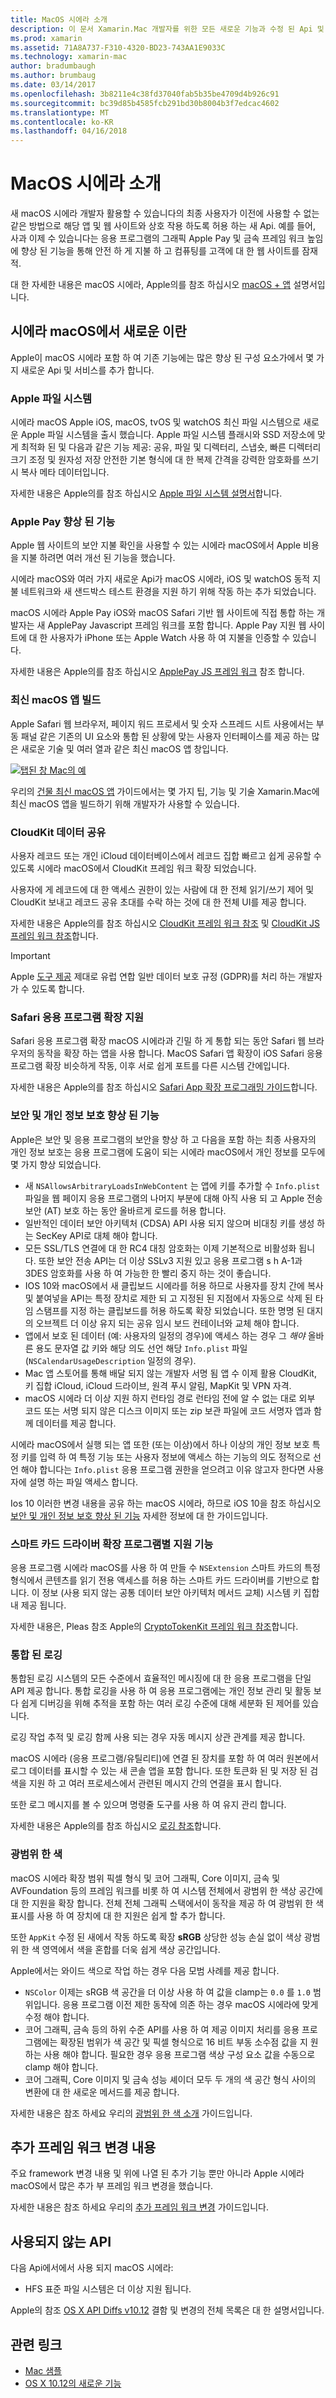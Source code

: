 ```yaml
---
title: MacOS 시에라 소개
description: 이 문서 Xamarin.Mac 개발자를 위한 모든 새로운 기능과 수정 된 Api 및 시에라 macOS에서 사용할 수 있는 기능을 소개합니다.
ms.prod: xamarin
ms.assetid: 71A8A737-F310-4320-BD23-743AA1E9033C
ms.technology: xamarin-mac
author: bradumbaugh
ms.author: brumbaug
ms.date: 03/14/2017
ms.openlocfilehash: 3b8211e4c38fd37040fab5b35be4709d4b926c91
ms.sourcegitcommit: bc39d85b4585fcb291bd30b8004b3f7edcac4602
ms.translationtype: MT
ms.contentlocale: ko-KR
ms.lasthandoff: 04/16/2018
---
```

# <a name="introduction-to-macos-sierra"></a>MacOS 시에라 소개

새 macOS 시에라 개발자 활용할 수 있습니다의 최종 사용자가 이전에 사용할 수 없는 같은 방법으로 해당 앱 및 웹 사이트와 상호 작용 하도록 허용 하는 새 Api. 예를 들어, 사과 이제 수 있습니다는 응용 프로그램의 그래픽 Apple Pay 및 금속 프레임 워크 높임에 향상 된 기능을 통해 안전 하 게 지불 하 고 컴퓨팅를 고객에 대 한 웹 사이트를 잠재적. 

대 한 자세한 내용은 macOS 시에라, Apple의를 참조 하십시오 [macOS + 앱](https://developer.apple.com/macos/) 설명서입니다.

<a name="Whats-New-in-macOS-Sierra" />

## <a name="whats-new-in-macos-sierra"></a>시에라 macOS에서 새로운 이란

Apple이 macOS 시에라 포함 하 여 기존 기능에는 많은 향상 된 구성 요소가에서 몇 가지 새로운 Api 및 서비스를 추가 합니다.

<a name="Apple-File-System" />

### <a name="apple-file-system"></a>Apple 파일 시스템

시에라 macOS Apple iOS, macOS, tvOS 및 watchOS 최신 파일 시스템으로 새로운 Apple 파일 시스템을 출시 했습니다. Apple 파일 시스템 플래시와 SSD 저장소에 맞게 최적화 된 및 다음과 같은 기능 제공: 공유, 파일 및 디렉터리, 스냅숏, 빠른 디렉터리 크기 조정 및 원자성 저장 안전한 기본 형식에 대 한 복제 간격을 강력한 암호화를 쓰기 시 복사 메타 데이터입니다.

자세한 내용은 Apple의를 참조 하십시오 [Apple 파일 시스템 설명서](https://developer.apple.com/library/prerelease/content/documentation/FileManagement/Conceptual/APFS_Guide/Introduction/Introduction.html#//apple_ref/doc/uid/TP40016999)합니다.

<a name="Apple-Pay-Enhancements" />

### <a name="apple-pay-enhancements"></a>Apple Pay 향상 된 기능

Apple 웹 사이트의 보안 지불 확인을 사용할 수 있는 시에라 macOS에서 Apple 비용을 지불 하려면 여러 개선 된 기능을 했습니다.

시에라 macOS와 여러 가지 새로운 Api가 macOS 시에라, iOS 및 watchOS 동적 지불 네트워크와 새 샌드박스 테스트 환경을 지원 하기 위해 작동 하는 추가 되었습니다.

macOS 시에라 Apple Pay iOS와 macOS Safari 기반 웹 사이트에 직접 통합 하는 개발자는 새 ApplePay Javascript 프레임 워크를 포함 합니다. Apple Pay 지원 웹 사이트에 대 한 사용자가 iPhone 또는 Apple Watch 사용 하 여 지불을 인증할 수 있습니다.

자세한 내용은 Apple의를 참조 하십시오 [ApplePay JS 프레임 워크](https://developer.apple.com/reference/applepayjs) 참조 합니다.

<a name="Building-Modern-macOS-Apps" />

### <a name="building-modern-macos-apps"></a>최신 macOS 앱 빌드

Apple Safari 웹 브라우저, 페이지 워드 프로세서 및 숫자 스프레드 시트 사용에서는 부동 패널 같은 기존의 UI 요소와 통합 된 상황에 맞는 사용자 인터페이스를 제공 하는 많은 새로운 기술 및 여러 열과 같은 최신 macOS 앱 창입니다.

[![탭된 창 Mac의 예](images/content08.png)](images/content08.png#lightbox)

우리의 [건물 최신 macOS 앱](~/mac/platform/introduction-to-macos-sierra/modern-cocoa-apps.md) 가이드에서는 몇 가지 팁, 기능 및 기술 Xamarin.Mac에 최신 macOS 앱을 빌드하기 위해 개발자가 사용할 수 있습니다.

<a name="CloudKit-Data-Sharing" />

### <a name="cloudkit-data-sharing"></a>CloudKit 데이터 공유

사용자 레코드 또는 개인 iCloud 데이터베이스에서 레코드 집합 빠르고 쉽게 공유할 수 있도록 시에라 macOS에서 CloudKit 프레임 워크 확장 되었습니다.

사용자에 게 레코드에 대 한 액세스 권한이 있는 사람에 대 한 전체 읽기/쓰기 제어 및 CloudKit 보내고 레코드 공유 초대를 수락 하는 것에 대 한 전체 UI를 제공 합니다.

자세한 내용은 Apple의를 참조 하십시오 [CloudKit 프레임 워크 참조](https://developer.apple.com/reference/clockkit) 및 [CloudKit JS 프레임 워크 참조](https://developer.apple.com/reference/cloudkitjs)합니다.

> [!IMPORTANT]
> Apple [도구 제공](https://developer.apple.com/support/allowing-users-to-manage-data/) 제대로 유럽 연합 일반 데이터 보호 규정 (GDPR)를 처리 하는 개발자가 수 있도록 합니다.

<a name="Safari-App-Extensions-Support" />

### <a name="safari-app-extensions-support"></a>Safari 응용 프로그램 확장 지원

Safari 응용 프로그램 확장 macOS 시에라과 긴밀 하 게 통합 되는 동안 Safari 웹 브라우저의 동작을 확장 하는 앱을 사용 합니다. MacOS Safari 앱 확장이 iOS Safari 응용 프로그램 확장 비슷하게 작동, 이후 서로 쉽게 포트를 다른 시스템 간에입니다.

자세한 내용은 Apple의를 참조 하십시오 [Safari App 확장 프로그래밍 가이드](https://developer.apple.com/library/prerelease/content/documentation/NetworkingInternetWeb/Conceptual/SafariAppExtension_PG/index.html#//apple_ref/doc/uid/TP40017319)합니다.

<a name="Security-and-Privacy-Enhancements" />

### <a name="security-and-privacy-enhancements"></a>보안 및 개인 정보 보호 향상 된 기능

Apple은 보안 및 응용 프로그램의 보안을 향상 하 고 다음을 포함 하는 최종 사용자의 개인 정보 보호는 응용 프로그램에 도움이 되는 시에라 macOS에서 개인 정보를 모두에 몇 가지 향상 되었습니다.

- 새 `NSAllowsArbitraryLoadsInWebContent` 는 앱에 키를 추가할 수 `Info.plist` 파일을 웹 페이지 응용 프로그램의 나머지 부분에 대해 아직 사용 되 고 Apple 전송 보안 (AT) 보호 하는 동안 올바르게 로드를 허용 합니다.
- 일반적인 데이터 보안 아키텍처 (CDSA) API 사용 되지 않으며 비대칭 키를 생성 하는 SecKey API로 대체 해야 합니다.
- 모든 SSL/TLS 연결에 대 한 RC4 대칭 암호화는 이제 기본적으로 비활성화 됩니다. 또한 보안 전송 API는 더 이상 SSLv3 지원 있고 응용 프로그램 s h A-1과 3DES 암호화를 사용 하 여 가능한 한 빨리 중지 하는 것이 좋습니다.
- IOS 10와 macOS에서 새 클립보드 시에라를 허용 하므로 사용자를 장치 간에 복사 및 붙여넣을 API는 특정 장치로 제한 되 고 지정된 된 지점에서 자동으로 삭제 된 타임 스탬프를 지정 하는 클립보드를 허용 하도록 확장 되었습니다. 또한 명명 된 대지의 오브젝트 더 이상 유지 되는 공유 임시 보드 컨테이너와 교체 해야 합니다.
- 앱에서 보호 된 데이터 (예: 사용자의 일정의 경우)에 액세스 하는 경우 그 _해야_ 올바른 용도 문자열 값 키와 해당 의도 선언 해당 `Info.plist` 파일 (`NSCalendarUsageDescription` 일정의 경우).
- Mac 앱 스토어를 통해 배달 되지 않는 개발자 서명 됨 앱 수 이제 활용 CloudKit, 키 집합 iCloud, iCloud 드라이브, 원격 푸시 알림, MapKit 및 VPN 자격.
- macOS 시에라 더 이상 지원 하지 런타임 경로 런타임 전에 알 수 없는 대로 외부 코드 또는 서명 되지 않은 디스크 이미지 또는 zip 보관 파일에 코드 서명자 앱과 함께 데이터를 제공 합니다.

시에라 macOS에서 실행 되는 앱 또한 (또는 이상)에서 하나 이상의 개인 정보 보호 특정 키를 입력 하 여 특정 기능 또는 사용자 정보에 액세스 하는 기능의 의도 정적으로 선언 해야 합니다는 `Info.plist` 응용 프로그램 권한을 얻으려고 이유 않고자 한다면 사용자에 설명 하는 파일 액세스 합니다.

Ios 10 이러한 변경 내용을 공유 하는 macOS 시에라, 하므로 iOS 10을 참조 하십시오 [보안 및 개인 정보 보호 향상 된 기능](~/ios/app-fundamentals/security-privacy.md) 자세한 정보에 대 한 가이드입니다.

<a name="Smart-Card-Driver-Extension-Support" />

### <a name="smart-card-driver-extension-support"></a>스마트 카드 드라이버 확장 프로그램별 지원 기능

응용 프로그램 시에라 macOS를 사용 하 여 만들 수 `NSExtension` 스마트 카드의 특정 형식에서 콘텐츠를 읽기 전용 액세스를 허용 하는 스마트 카드 드라이버를 기반으로 합니다. 이 정보 (사용 되지 않는 공통 데이터 보안 아키텍처 메서드 교체) 시스템 키 집합 내 제공 됩니다.

자세한 내용은, Pleas 참조 Apple의 [CryptoTokenKit 프레임 워크 참조](https://developer.apple.com/reference/cryptotokenkit)합니다.

<a name="Unified-Logging" />

### <a name="unified-logging"></a>통합 된 로깅

통합된 로깅 시스템의 모든 수준에서 효율적인 메시징에 대 한 응용 프로그램을 단일 API 제공 합니다. 통합 로깅을 사용 하 여 응용 프로그램에는 개인 정보 관리 및 활동 보다 쉽게 디버깅을 위해 추적을 포함 하는 여러 로깅 수준에 대해 세분화 된 제어를 있습니다. 

로깅 작업 추적 및 로깅 함께 사용 되는 경우 자동 메시지 상관 관계를 제공 합니다.

macOS 시에라 (응용 프로그램/유틸리티)에 연결 된 장치를 포함 하 여 여러 원본에서 로그 데이터를 표시할 수 있는 새 콘솔 앱을 포함 합니다. 또한 토큰화 된 및 저장 된 검색을 지원 하 고 여러 프로세스에서 관련된 메시지 간의 연결을 표시 합니다.

또한 로그 메시지를 볼 수 있으며 명령줄 도구를 사용 하 여 유지 관리 합니다.

자세한 내용은 Apple의를 참조 하십시오 [로깅 참조](https://developer.apple.com/reference/os/1891852-logging)합니다.

<a name="Wide-Color" />

### <a name="wide-color"></a>광범위 한 색

macOS 시에라 확장 범위 픽셀 형식 및 코어 그래픽, Core 이미지, 금속 및 AVFoundation 등의 프레임 워크를 비롯 하 여 시스템 전체에서 광범위 한 색상 공간에 대 한 지원을 확장 합니다. 전체 전체 그래픽 스택에서이 동작을 제공 하 여 광범위 한 색 표시를 사용 하 여 장치에 대 한 지원은 쉽게 할 추가 합니다.

또한 `AppKit` 수정 된 새에서 작동 하도록 확장 **sRGB** 상당한 성능 손실 없이 색상 광범위 한 색 영역에서 색을 혼합를 더욱 쉽게 색상 공간입니다.

Apple에서는 와이드 색으로 작업 하는 경우 다음 모범 사례를 제공 합니다.

- `NSColor` 이제는 sRGB 색 공간을 더 이상 사용 하 여 값을 clamp는 `0.0` 를 `1.0` 범위입니다. 응용 프로그램 이전 제한 동작에 의존 하는 경우 macOS 시에라에 맞게 수정 해야 합니다.
- 코어 그래픽, 금속 등의 하위 수준 API를 사용 하 여 제공 이미지 처리를 응용 프로그램에는 확장된 범위가 색 공간 및 픽셀 형식으로 16 비트 부동 소수점 값을 지 원하는 사용 해야 합니다. 필요한 경우 응용 프로그램 색상 구성 요소 값을 수동으로 clamp 해야 합니다.
- 코어 그래픽, Core 이미지 및 금속 성능 셰이더 모두 두 개의 색 공간 형식 사이의 변환에 대 한 새로운 메서드를 제공 합니다.

자세한 내용은 참조 하세요 우리의 [광범위 한 색 소개](~/ios/platform/wide-color.md) 가이드입니다.

<a name="Additional-Framework-Changes" />

## <a name="additional-framework-changes"></a>추가 프레임 워크 변경 내용

주요 framework 변경 내용 및 위에 나열 된 추가 기능 뿐만 아니라 Apple 시에라 macOS에서 많은 추가 부 프레임 워크 변경을 했습니다.

자세한 내용은 참조 하세요 우리의 [추가 프레임 워크 변경](~/mac/platform/introduction-to-macos-sierra/additional-framework-changes.md) 가이드입니다.

<a name="Deprecated-APIs" />

## <a name="deprecated-apis"></a>사용되지 않는 API

다음 Api에서에서 사용 되지 macOS 시에라:

- HFS 표준 파일 시스템은 더 이상 지원 됩니다.

Apple의 참조 [OS X API Diffs v10.12](https://developer.apple.com/library/prerelease/content/releasenotes/Miscellaneous/APIDiffsMacOS10_12/index.html) 결함 및 변경의 전체 목록은 대 한 설명서입니다.

## <a name="related-links"></a>관련 링크

- [Mac 샘플](https://developer.xamarin.com/samples/mac/)
- [OS X 10.12의 새로운 기능](https://developer.apple.com/library/prerelease/content/releasenotes/MacOSX/WhatsNewInOSX/Articles/OSXv10.html#//apple_ref/doc/uid/TP40017145-SW1)
